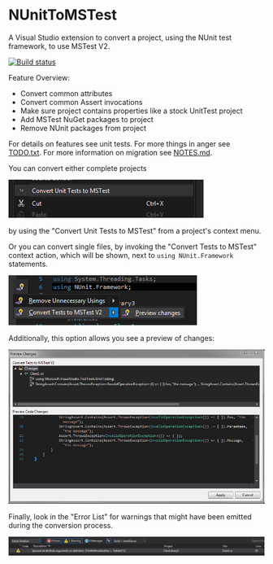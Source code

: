 # NUnitToMSTest

A Visual Studio extension to convert a project, using the NUnit test framework, to use MSTest V2.

[![Build status](https://ci.appveyor.com/api/projects/status/6v5cje0d93w6ivf8?svg=true)](https://ci.appveyor.com/project/cklutz/nunittomstest)

Feature Overview:

* Convert common attributes
* Convert common Assert invocations
* Make sure project contains properties like a stock UnitTest project
* Add MSTest NuGet packages to project
* Remove NUnit packages from project

For details on features see unit tests.
For more things in anger see [TODO.txt](TODO.txt).
For more information on migration see [NOTES.md](NOTES.md).

You can convert either complete projects

![project convert](docs/images/perproject.png)

by using the "Convert Unit Tests to MSTest" from a project's context menu.

Or you can convert single files, by invoking the "Convert Tests to MSTest"
context action, which will be shown, next to `using NUnit.Framework` statements.

![file convert](docs/images/perfile.png)

Additionally, this option allows you see a preview of changes:

![preview](docs/images/preview.png)

Finally, look in the "Error List" for warnings that might have been emitted
during the conversion process.

![warnings](docs/images/errorlist.png)

